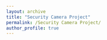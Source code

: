 ```yaml
---
layout: archive
title: "Security Camera Project"
permalink: /Security Camera Project/
author_profile: true
---
```


